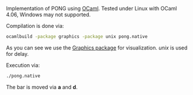 Implementation of PONG using [OCaml](http://ocaml.org/). Tested under Linux with OCaml 4.06, Windows may not supported.

Compilation is done via:
```bash
ocamlbuild -package graphics -package unix pong.native
```
As you can see we use the [Graphics package](https://caml.inria.fr/pub/docs/manual-ocaml/libref/Graphics.html) for visualization. 
*unix* is used for delay.

Execution via:
```bash
./pong.native
```
The bar is moved via **a** and **d**.

